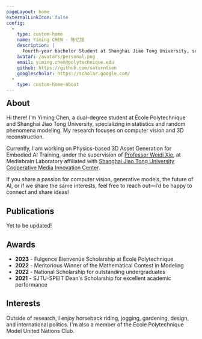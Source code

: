 ```yaml
---
pageLayout: home
externalLinkIcon: false
config:
  -
    type: custom-home
    name: Yiming CHEN - 陈亿铭
    description: |
      Fourth-year bachelor Student at Shanghai Jiao Tong University, second year of dual degree at École Polytechnique.
    avatar: /avatars/personal.png
    email: yiming.chen@polytechnique.edu
    github: https://github.com/saturntsen
    googlescholar: https://scholar.google.com/
  -
    type: custom-home-about
---
```



<h2 style="margin-top:0; border-top: 1px solid var(--vp-c-border);"> About </h2>

Hi there! I’m Yiming Chen, a dual-degree student at École Polytechnique and Shanghai Jiao Tong University, specializing in statistics and random phenomena modeling. My research focuses on computer vision and 3D reconstruction.

Currently, I am working on Physics-based 3D Asset Generation for Embodied AI Training, under the supervision of [Professor Weidi Xie](https://scholar.google.co.uk/citations?user=Vtrqj4gAAAAJ&hl=en), at Mediabrain Laboratory affiliated with [Shanghai Jiao Tong University Cooperative Media Innovation Center](https://cmic.sjtu.edu.cn/CN/Default.aspx). 

If you share a passion for computer vision, generative models, the future of AI, or if we share the same interests, feel free to reach out—I’d be happy to connect and share ideas!

<h2> Publications </h2>

Yet to be updated!

<h2> Awards </h2>

- **2023** - Fulgence Bienvenüe Scholarship at École Polytechnique
- **2022** - Meritorious Winner of the Mathematical Contest in Modeling
- **2022** - National Scholarship for outstanding undergraduates
- **2021** - SJTU-SPEIT Dean's Scholarship for excellent academic performance

<h2> Interests </h2>

Outside of research, I enjoy horseback riding, jogging, gardening, design, and international politics. I'm also a member of the Ecole Polytechnique Model United Nations Club.